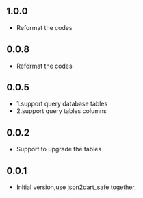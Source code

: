 ## 1.0.0

- Reformat the codes

## 0.0.8

- Reformat the codes

## 0.0.5

- 1.support query database tables
- 2.support query tables columns

## 0.0.2

- Support to upgrade the tables

## 0.0.1

- Initial version,use json2dart_safe together,